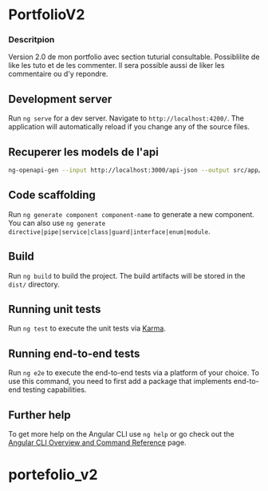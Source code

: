 # PortfolioV2



### Descritpion

Version 2.0 de mon portfolio avec section tuturial consultable.
Possiblilite de like les tuto et de les commenter.
Il sera possible aussi de liker les commentaire ou d'y repondre.

## Development server

Run `ng serve` for a dev server. Navigate to `http://localhost:4200/`. The application will automatically reload if you change any of the source files.

## Recuperer les models de l'api

```bash
ng-openapi-gen --input http://localhost:3000/api-json --output src/app/core/api
```
## Code scaffolding

Run `ng generate component component-name` to generate a new component. You can also use `ng generate directive|pipe|service|class|guard|interface|enum|module`.

## Build

Run `ng build` to build the project. The build artifacts will be stored in the `dist/` directory.

## Running unit tests

Run `ng test` to execute the unit tests via [Karma](https://karma-runner.github.io).

## Running end-to-end tests

Run `ng e2e` to execute the end-to-end tests via a platform of your choice. To use this command, you need to first add a package that implements end-to-end testing capabilities.

## Further help

To get more help on the Angular CLI use `ng help` or go check out the [Angular CLI Overview and Command Reference](https://angular.io/cli) page.
# portefolio_v2
